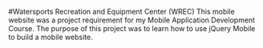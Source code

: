 #Watersports Recreation and Equipment Center (WREC)
This mobile website was a project requirement for my Mobile Application Development Course.  The purpose of this project was to learn how to use jQuery Mobile to build a mobile website.
